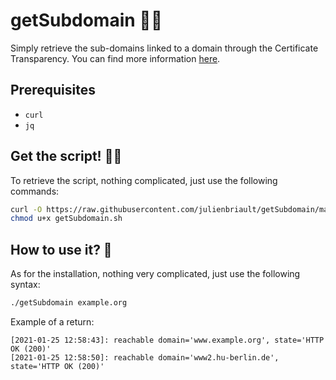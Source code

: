 # getSubdomain 🐱‍🏍
Simply retrieve the sub-domains linked to a domain through the Certificate Transparency.
You can find more information [here](https://certificate.transparency.dev/).

## Prerequisites
- `curl`
- `jq`

## Get the script! 🐱‍👤
To retrieve the script, nothing complicated, just use the following commands:
```bash
curl -O https://raw.githubusercontent.com/julienbriault/getSubdomain/main/getSubdomain.sh
chmod u+x getSubdomain.sh
```
## How to use it? 🧐
As for the installation, nothing very complicated, just use the following syntax:
```bash
./getSubdomain example.org
```

Example of a return:
```
[2021-01-25 12:58:43]: reachable domain='www.example.org', state='HTTP OK (200)'
[2021-01-25 12:58:50]: reachable domain='www2.hu-berlin.de', state='HTTP OK (200)'
```
